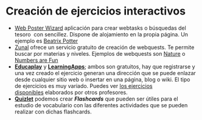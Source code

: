 # Creación de ejercicios interactivos

*   [Web Poster Wizard](http://poster.4teachers.org/) aplicación para crear webtasks o búsquedas del tesoro  con sencillez. Dispone de alojamiento en la propia página. Un ejemplo es [Beatrix Potter](http://poster.4teachers.org/worksheet/view.php?id=134389)
*   [Zunal](http://zunal.com/index.php) ofrece un servicio gratuito de creación de webquests. Te permite buscar por materias y niveles. Ejemplos de webquests son [Nature](http://zunal.com/webquest.php?w=220199) o [Numbers are Fun](http://zunal.com/tasks.php?w=27690)
*   [**Educaplay**](http://en.educaplay.com/) y [**LearningApps**](http://learningapps.org/); ambos son gratuitos, hay que registrarse y una vez creado el ejercicio generan una dirección que se puede enlazar desde cualquier sitio web o insertar en una página, blog o wiki. El tipo de ejercicios es muy variado. Puedes ver [los ejercicios disponibles](http://learningapps.org/index.php?overview&s=&category=0&tool=) elaborados por otros profesores.
*   [**Quizlet**](http://quizlet.com/) podemos crear **_Flashcards_** que pueden ser útiles para el estudio de vocabulario con las diferentes actividades que se pueden realizar con dichas flashcards.